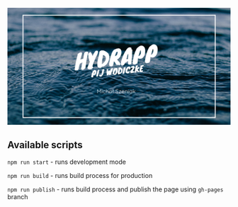 ![cover](src/assets/img/og.png)
## Available scripts

`npm run start` - runs development mode

`npm run build` - runs build process for production

`npm run publish` - runs build process and publish the page using `gh-pages` branch

